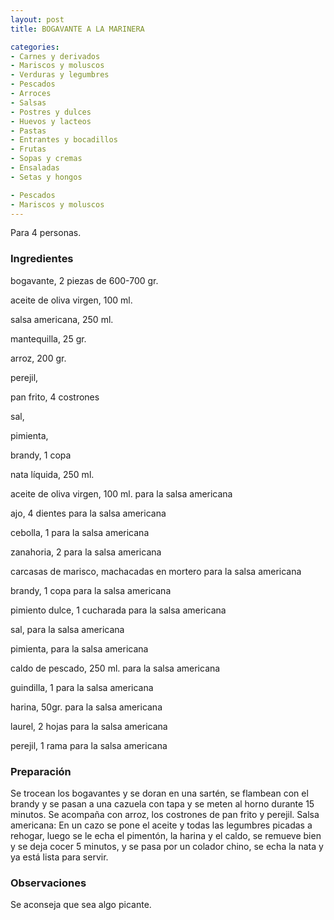 ```yaml
---
layout: post
title: BOGAVANTE A LA MARINERA

categories:
- Carnes y derivados
- Mariscos y moluscos
- Verduras y legumbres
- Pescados
- Arroces
- Salsas
- Postres y dulces
- Huevos y lacteos
- Pastas
- Entrantes y bocadillos
- Frutas
- Sopas y cremas
- Ensaladas
- Setas y hongos

- Pescados
- Mariscos y moluscos
---
```

Para 4 personas.

<h3>Ingredientes</h3>
bogavante, 2 piezas de 600-700 gr.

aceite de oliva virgen, 100 ml.

salsa americana, 250 ml.

mantequilla, 25 gr.

arroz, 200 gr.

perejil,

pan frito, 4 costrones

sal,

pimienta,

brandy, 1 copa

nata líquida, 250 ml.

aceite de oliva virgen, 100 ml. para la salsa americana

ajo, 4 dientes para la salsa americana

cebolla, 1 para la salsa americana

zanahoria, 2 para la salsa americana

carcasas de marisco, machacadas en mortero para la salsa americana

brandy, 1 copa para la salsa americana

pimiento dulce, 1 cucharada para la salsa americana

sal, para la salsa americana

pimienta, para la salsa americana

caldo de pescado, 250 ml. para la salsa americana

guindilla, 1 para la salsa americana

harina, 50gr. para la salsa americana

laurel, 2 hojas para la salsa americana

perejil, 1 rama para la salsa americana

<h3>Preparación</h3>
Se trocean los bogavantes y se doran en una sartén, se flambean con el brandy y se pasan a una cazuela con tapa y se meten al horno durante 15 minutos. Se acompaña con arroz, los costrones de pan frito y perejil. Salsa americana: En un cazo se pone el aceite y todas las legumbres picadas a rehogar, luego se le echa el pimentón, la harina y el caldo, se remueve bien y se deja cocer 5 minutos, y se pasa por un colador chino, se echa la nata y ya está lista para servir.

<h3>Observaciones</h3>
Se aconseja que sea algo picante.


